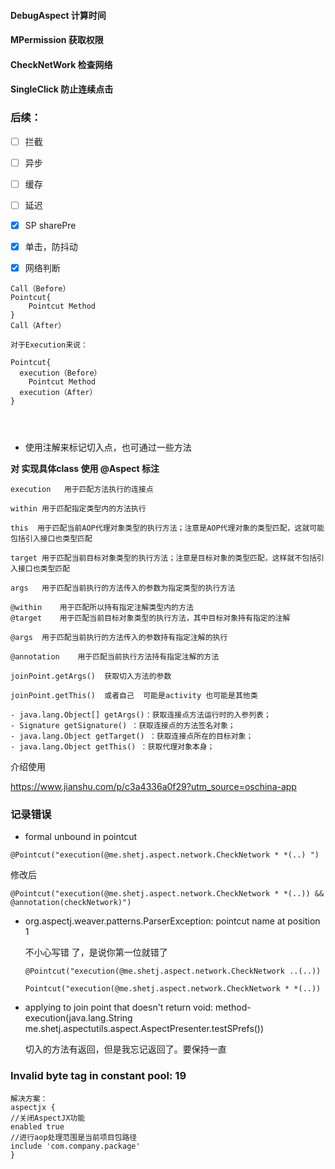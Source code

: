 #### DebugAspect 计算时间

#### MPermission 获取权限

#### CheckNetWork 检查网络

#### SingleClick 防止连续点击

### 后续：

- [ ] 拦截

- [ ] 异步

- [ ] 缓存

- [ ] 延迟

- [x] SP sharePre

- [x] 单击，防抖动

- [x] 网络判断

  



```
Call（Before）
Pointcut{
    Pointcut Method
}
Call（After）

对于Execution来说：

Pointcut{
  execution（Before）
    Pointcut Method
  execution（After）
}




```

- 使用注解来标记切入点，也可通过一些方法

**对 实现具体class 使用 @Aspect 标注**

```
execution   用于匹配方法执行的连接点 

within 用于匹配指定类型内的方法执行

this  用于匹配当前AOP代理对象类型的执行方法；注意是AOP代理对象的类型匹配，这就可能包括引入接口也类型匹配

target 用于匹配当前目标对象类型的执行方法；注意是目标对象的类型匹配，这样就不包括引入接口也类型匹配

args   用于匹配当前执行的方法传入的参数为指定类型的执行方法

@within    用于匹配所以持有指定注解类型内的方法
@target    用于匹配当前目标对象类型的执行方法，其中目标对象持有指定的注解

@args  用于匹配当前执行的方法传入的参数持有指定注解的执行

@annotation    用于匹配当前执行方法持有指定注解的方法
```

```
joinPoint.getArgs()  获取切入方法的参数
```

```
joinPoint.getThis()  或者自己  可能是activity 也可能是其他类
```

```
- java.lang.Object[] getArgs()：获取连接点方法运行时的入参列表；
- Signature getSignature() ：获取连接点的方法签名对象；
- java.lang.Object getTarget() ：获取连接点所在的目标对象；
- java.lang.Object getThis() ：获取代理对象本身； 
```







介绍使用

https://www.jianshu.com/p/c3a4336a0f29?utm_source=oschina-app




### 记录错误
- formal unbound in pointcut 
```
@Pointcut("execution(@me.shetj.aspect.network.CheckNetwork * *(..) ")
```
修改后
```
@Pointcut("execution(@me.shetj.aspect.network.CheckNetwork * *(..)) && @annotation(checkNetwork)")
```





- org.aspectj.weaver.patterns.ParserException: pointcut name at position 1

  不小心写错 了，是说你第一位就错了

  ```
  @Pointcut("execution(@me.shetj.aspect.network.CheckNetwork ..(..)) 
  ```

  ```
  Pointcut("execution(@me.shetj.aspect.network.CheckNetwork * *(..)) 
  ```

- applying to join point that doesn't return void: method-execution(java.lang.String me.shetj.aspectutils.aspect.AspectPresenter.testSPrefs())

  切入的方法有返回，但是我忘记返回了。要保持一直

### Invalid byte tag in constant pool: 19
```
解决方案： 
aspectjx {
//关闭AspectJX功能
enabled true
//进行aop处理范围是当前项目包路径
include 'com.company.package'
}
```